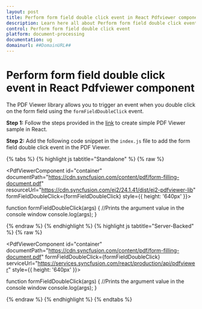 ```yaml
---
layout: post
title: Perform form field double click event in React Pdfviewer component | Syncfusion
description: Learn here all about Perform form field double click event in Syncfusion React Pdfviewer component of Syncfusion Essential JS 2 and more.
control: Perform form field double click event
platform: document-processing
documentation: ug
domainurl: ##DomainURL##
---
```


# Perform form field double click event in React Pdfviewer component

The PDF Viewer library allows you to trigger an event when you double click on the form field using the `formFieldDoubleClick` event.

**Step 1:** Follow the steps provided in the [link](https://ej2.syncfusion.com/react/documentation/pdfviewer/getting-started/) to create simple PDF Viewer sample in React.

**Step 2:** Add the following code snippet in the `index.js` file to add the form field double click event in the PDF Viewer.

{% tabs %}
{% highlight js tabtitle="Standalone" %}
{% raw %}

<PdfViewerComponent
  id="container"
  documentPath="https://cdn.syncfusion.com/content/pdf/form-filling-document.pdf"
  resourceUrl="https://cdn.syncfusion.com/ej2/24.1.41/dist/ej2-pdfviewer-lib"
  formFieldDoubleClick={formFieldDoubleClick}
  style={{ height: '640px' }}>
</PdfViewerComponent>

function formFieldDoubleClick(args) {
    //Prints the argument value in the console window
    console.log(args);
  }

{% endraw %}
{% endhighlight %}
{% highlight js tabtitle="Server-Backed" %}
{% raw %}

<PdfViewerComponent
  id="container"
  documentPath="https://cdn.syncfusion.com/content/pdf/form-filling-document.pdf"
  formFieldDoubleClick={formFieldDoubleClick}
  serviceUrl="https://services.syncfusion.com/react/production/api/pdfviewer"
  style={{ height: '640px' }}>
</PdfViewerComponent>

function formFieldDoubleClick(args) {
    //Prints the argument value in the console window
    console.log(args);
  }

{% endraw %}
{% endhighlight %}
{% endtabs %}